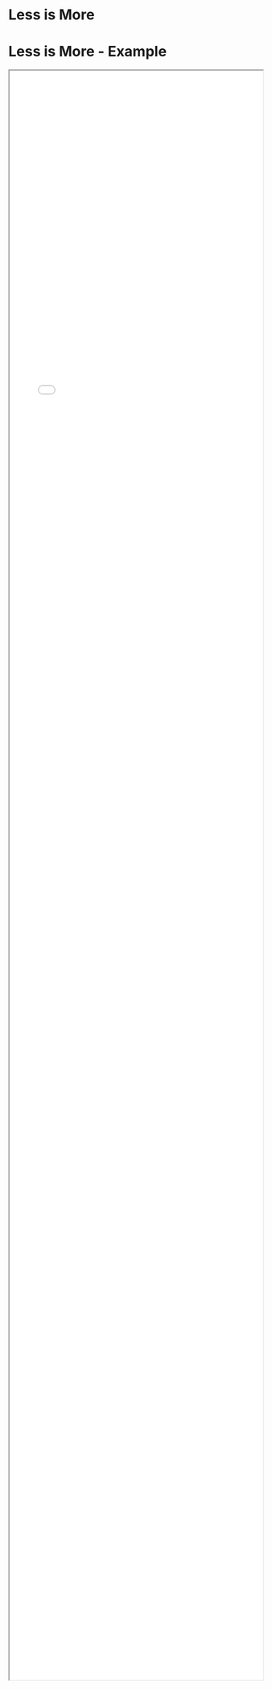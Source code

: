 
# Less is More


# Less is More - Example 

<iframe src="./Part 1 - Theory/3.Simplicity/Less is More/index.html" style="width: 100%; height: 80vh;"/>  

# Less is More - Example 

<iframe src="./Part 1 - Theory/3.Simplicity/Less is More/indexPart1.html" style="width: 100%; height: 80vh;"/>  

# Less is More - Example 

<iframe src="./Part 1 - Theory/3.Simplicity/Less is More/indexPart2.html" style="width: 100%; height: 80vh;"/>  

# Less is More - Analysis

* Managing the users attention is key, so a page should not bea too busy (people look from left to right (vs asia right to left)
* Button placement should a submit button go on the left or on the right? Does it matter?
* Button colours (A green delete button would be cause for concern)

## Bad things to point out

* There is to much going on the background drowns out the actual product
* Button placement is inconsistant 
* Button Colour does not suite the action